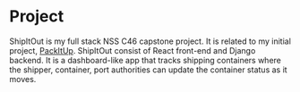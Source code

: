 # Project

ShipItOut is my full stack NSS C46 capstone project. It is related to my initial project, [PackItUp](https://github.com/CheoR/pack-it-up). ShipItOut consist of React front-end and Django backend. It is a dashboard-like app that tracks shipping containers where the shipper, container, port authorities can update the container status as it moves.
